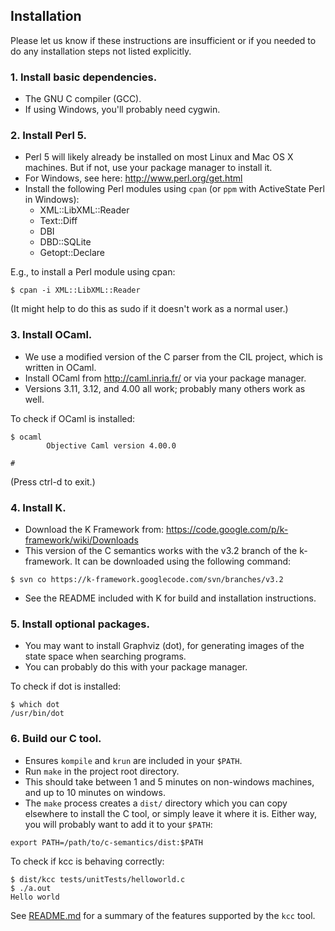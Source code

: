 ## Installation

Please let us know if these instructions are insufficient or if you needed to
do any installation steps not listed explicitly.

### 1. Install basic dependencies.
- The GNU C compiler (GCC).
- If using Windows, you'll probably need cygwin.

### 2. Install Perl 5.
- Perl 5 will likely already be installed on most Linux and Mac OS X machines.
  But if not, use your package manager to install it.
- For Windows, see here: <http://www.perl.org/get.html>
- Install the following Perl modules using `cpan` (or `ppm` with ActiveState
  Perl in Windows):
    - XML::LibXML::Reader
    - Text::Diff
    - DBI
    - DBD::SQLite
    - Getopt::Declare

E.g., to install a Perl module using cpan:
```
$ cpan -i XML::LibXML::Reader
```

(It might help to do this as sudo if it doesn't work as a normal user.)

### 3. Install OCaml.
- We use a modified version of the C parser from the CIL project, which is
  written in OCaml.
- Install OCaml from <http://caml.inria.fr/> or via your package manager.
- Versions 3.11, 3.12, and 4.00 all work; probably many others work as well.

To check if OCaml is installed:
```
$ ocaml
        Objective Caml version 4.00.0

# 
```

(Press ctrl-d to exit.)

### 4. Install K.
- Download the K Framework from:
  <https://code.google.com/p/k-framework/wiki/Downloads>
- This version of the C semantics works with the v3.2 branch of the
  k-framework. It can be downloaded using the following command:
```
$ svn co https://k-framework.googlecode.com/svn/branches/v3.2
```
- See the README included with K for build and installation instructions.

### 5. Install optional packages.
- You may want to install Graphviz (dot), for generating images of the state
  space when searching programs.
- You can probably do this with your package manager.
      
To check if dot is installed:
```
$ which dot
/usr/bin/dot
```

### 6. Build our C tool.
- Ensures `kompile` and `krun` are included in your `$PATH`.
- Run `make` in the project root directory.
- This should take between 1 and 5 minutes on non-windows machines, and up to
  10 minutes on windows.
- The `make` process creates a `dist/` directory which you can copy elsewhere
  to install the C tool, or simply leave it where it is. Either way, you will
  probably want to add it to your `$PATH`:
```
export PATH=/path/to/c-semantics/dist:$PATH
```
      
To check if kcc is behaving correctly:
```
$ dist/kcc tests/unitTests/helloworld.c
$ ./a.out 
Hello world
```

See [README.md](README.md) for a summary of the features supported by the `kcc`
tool.

